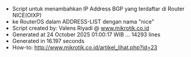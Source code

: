 - Script untuk menambahkan IP Address BGP yang terdaftar di Router NICE(OIXP)
- ke RouterOS dalam ADDRESS-LIST dengan nama "nice"
- Script created by: Valens Riyadi @ www.mikrotik.co.id
- Generated at 24 October 2025 01:00:17 WIB ... 14293 lines
- Generated in 16.197 seconds
- How-to: http://www.mikrotik.co.id/artikel_lihat.php?id=23

